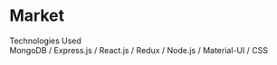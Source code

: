 # Market
Technologies Used  
MongoDB  /  Express.js /
React.js  /   Redux  /   Node.js   /     Material-UI   /   CSS


